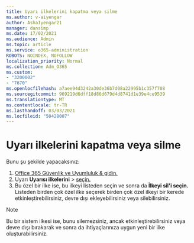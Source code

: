 ```yaml
---
title: Uyarı ilkelerini kapatma veya silme
ms.author: v-aiyengar
author: AshaIyengar21
manager: dansimp
ms.date: 17/02/2021
ms.audience: Admin
ms.topic: article
ms.service: o365-administration
ROBOTS: NOINDEX, NOFOLLOW
localization_priority: Normal
ms.collection: Adm_O365
ms.custom:
- "3200002"
- "7670"
ms.openlocfilehash: a7aee94d3242a30de36b7d08a22995b1c357f708
ms.sourcegitcommit: 969219d6dff18d86d679d4d8741d1e39e4ce9539
ms.translationtype: MT
ms.contentlocale: tr-TR
ms.lasthandoff: 03/03/2021
ms.locfileid: "50428007"
---
```

# <a name="turn-off-or-delete-alert-policies"></a>Uyarı ilkelerini kapatma veya silme

Bunu şu şekilde yapacaksınız:

1. [Office 365 Güvenlik ve Uyumluluk & gidin.](https://go.microsoft.com/fwlink/p/?linkid=2077143)
1. Uyarı **Uyarısı ilkelerini**  >  [seçin.](https://go.microsoft.com/fwlink/?linkid=2103208)
1. Bu özel bir ilke ise, bu ilkeyi listeden seçin ve sonra da **İlkeyi sil'i seçin.** Listeden birden çok özel ilke seçerek birden çok özel ilkeyi bir kerede etkinleştirebilirsiniz, devre dışı ekleyebilirsiniz veya silebilirsiniz.

> [!NOTE]
> Bu bir sistem ilkesi ise, bunu silemezsiniz, ancak etkinleştirebilirsiniz veya devre dışı bırakarak ve sonra da ihtiyaçlarınıza uygun yeni bir ilke oluşturabilirsiniz.
